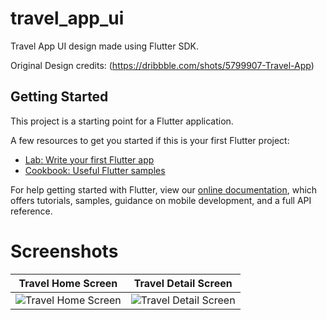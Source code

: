 # travel_app_ui

Travel App UI design made using Flutter SDK.

Original Design credits: (https://dribbble.com/shots/5799907-Travel-App)

## Getting Started

This project is a starting point for a Flutter application.

A few resources to get you started if this is your first Flutter project:

- [Lab: Write your first Flutter app](https://flutter.io/docs/get-started/codelab)
- [Cookbook: Useful Flutter samples](https://flutter.io/docs/cookbook)

For help getting started with Flutter, view our 
[online documentation](https://flutter.io/docs), which offers tutorials, 
samples, guidance on mobile development, and a full API reference.

# Screenshots
| Travel Home Screen                                                                                                          | Travel Detail Screen                                                                                                          |
|-----------------------------------------------------------------------------------------------------------------------------|-------------------------------------------------------------------------------------------------------------------------------|
| ![Travel Home Screen](https://user-images.githubusercontent.com/35039342/51535608-f3fa1700-1e6e-11e9-8be5-b254b4264ac7.png) | ![Travel Detail Screen](https://user-images.githubusercontent.com/35039342/51535617-ff4d4280-1e6e-11e9-81f6-997fdf610b81.png) |
